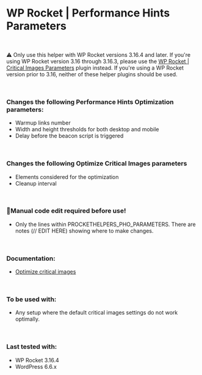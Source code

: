 # WP Rocket | Performance Hints Parameters
<br>

⚠ Only use this helper with WP Rocket versions 3.16.4 and later. If you're using WP Rocket version 3.16 through 3.16.3, please use the [WP Rocket | Critical Images Parameters](https://github.com/wp-media/wp-rocket-helpers/tree/master/_deprecated/wp-rocket-critical-images-parameters) plugin instead. If you're using a WP Rocket version prior to 3.16, neither of these helper plugins should be used.

<br>

### Changes the following Performance Hints Optimization parameters:
- Warmup links number
- Width and height thresholds for both desktop and mobile
- Delay before the beacon script is triggered

<br>

### Changes the following Optimize Critical Images parameters
- Elements considered for the optimization
- Cleanup interval

<br>

### 📝Manual code edit required before use!
- Only the lines within PROCKETHELPERS_PHO_PARAMETERS. There are notes (// EDIT HERE) showing where to make changes.

<br>

### Documentation:
* [Optimize critical images](https://docs.wp-rocket.me/article/1816-optimize-critical-images)

<br>

### To be used with:
* Any setup where the default critical images settings do not work optimally.

<br>

### Last tested with:
* WP Rocket 3.16.4
* WordPress 6.6.x
